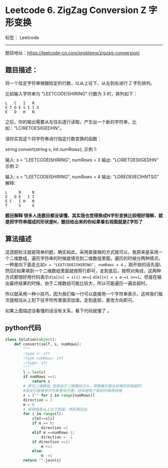 ﻿# Leetcode 6. ZigZag Conversion Z 字形变换

标签： Leetcode

---

题目地址：https://leetcode-cn.com/problems/zigzag-conversion/  

## 题目描述：     

将一个给定字符串根据给定的行数，以从上往下、从左到右进行 Z 字形排列。

比如输入字符串为 "LEETCODEISHIRING" 行数为 3 时，排列如下：

    L   C   I   R
    E T O E S I I G
    E   D   H   N  
    
之后，你的输出需要从左往右逐行读取，产生出一个新的字符串，比如："LCIRETOESIIGEDHN"。

请你实现这个将字符串进行指定行数变换的函数：

string convert(string s, int numRows);
示例 1:

输入: s = "LEETCODEISHIRING", numRows = 3
输出: "LCIRETOESIIGEDHN"
示例 2:

输入: s = "LEETCODEISHIRING", numRows = 4
输出: "LDREOEIIECIHNTSG"
解释:
    
    L     D     R
    E   O E   I I
    E C   I H   N
    T     S     G  
    
    
**题目解释 很多人连题目都没读懂，其实我也觉得换成N字形变换比较哦好理解，就是把字符串摆成的形状是N，题目给出来的你如果看右视图就是Z字形了**  

## 算法描述   

这道题标注就是简单的题，确实如此，采用直接做的方式就可以，我原来是采用一个二维数组，遍历字符串的时候就填充到二维数组里面。遍历的时候分两种情况，一种是向下面走比如`s = "LEETCODEISHIRING", numRows = 4` ，刚开始的话先是L然后E如果填到一个二维数组里面就按照行即可，走到底后，按照对角线，这两种方式都很好用代码表示`d[m][n] = s[i] m+=1` `d[m][n] = s m-=1 n+=1`，但是在输出最终结果的时候，由于二维数组可能比较大，所以可能遍历一遍会超时。  

所以就采用一种小技巧，因为我们每一行可以直接用一个字符串表示，这样我们每次就相当从上到下往字符传里面添加值，走到底部，更改方向即可。   

如果上面描述没看懂的话没有关系，看下代码就懂了 。  

## python代码  

```python
class Solution(object):
    def convert(self, s, numRows):
        """
        :type s: str
        :type numRows: int
        :rtype: str
        """
        l = len(s)
        if numRows ==1:
            return s
        # 原先二维数组,但是由于二维数组过大，导致最后取出结果的时候超时
        #其实行直接用字符串更加方便，这样避免了取的时候再拼接
        z = ["" for i in range(numRows)]
        direction = 1
        m = 0
        # 规律就是从上往下到底，然后再回去
        for i in range(l):
            z[m]+=s[i]
            if m == 0:
                direction =1
            elif m ==numRows-1:
                direction = -1
            if direction ==1:
                m +=1
            else:
                m -=1
        return "".join(z)
```







